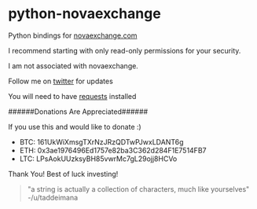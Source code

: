 # python-novaexchange

Python bindings for [novaexchange.com](https://goo.gl/NDdxCa)

I recommend starting with only read-only permissions for your security.

I am not associated with novaexchange.

Follow me on [twitter](https://twitter.com/ayazamlani)
for updates

You will need to have [requests](http://docs.python-requests.org/en/master/user/install/#install) installed


######Donations Are Appreciated######

If you use this and would like to donate :)

* BTC: 161UkWiXmsgTXrNzJRzQDTwPJwxLDANT6g
* ETH: 0x3ae1976496Ed1757e82ba3C362d284F1E7514FB7
* LTC: LPsAokUUzksyBH85vwrMc7gL29ojj8HCVo

Thank You! Best of luck investing!


> "a string is actually a collection of characters, much like yourselves"
> -/u/taddeimana
